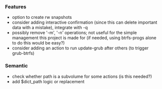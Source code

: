 
### Features
* option to create rw snapshots
* consider adding interactive confirmation (since this can delete important data with a mistake), integrate with -q
* possibly remove '-m', '-n' operations; not useful for the simple management this project is made for (if needed, using btrfs-progs alone to do this would be easy?)
* consider adding an action to run update-grub after others (to trigger grub-btrfs)

### Semantic
* check whether path is a subvolume for some actions (is this needed?)
* add $dict_path logic or replacement
